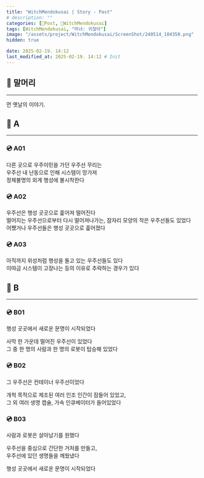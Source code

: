 ```yaml
---
title: "WitchMendokusai | Story - Past"
# description: ""
categories: [📀Post, 🥥WitchMendokusai]
tags: [WitchMendokusai, "마녀: 귀찮아"]
image: "/assets/project/WitchMendokusai/ScreenShot/240514_104350.png"
hidden: true

date: 2025-02-19. 14:12
last_modified_at: 2025-02-19. 14:12 # Init
---
```


## 📀 말머리

---

먼 옛날의 이야기.  

## 📀 A

---

### 💿 A01

다른 곳으로 우주이민을 가던 우주선 무리는  
우주선 내 난동으로 인해 시스템이 망가져  
정체불명의 외계 행성에 불시착한다  

### 💿 A02

우주선은 행성 곳곳으로 흝어져 떨어진다  
떨어지는 우주선으로부터 다시 떨어져나가는, 잠자리 모양의 작은 우주선들도 있었다  
어쨌거나 우주선들은 행성 곳곳으로 흝어졌다  

### 💿 A03

아직까지 위성처럼 행성을 돌고 있는 우주선들도 있다  
이따금 시스템이 고장나는 등의 이유로 추락하는 경우가 있다  

## 📀 B

---

### 💿 B01

행성 곳곳에서 새로운 문명이 시작되었다  

사막 한 가운데 떨어진 우주선이 있었다  
그 중 한 명의 사람과 한 명의 로봇이 탑승해 있었다  

### 💿 B02

그 우주선은 컨테이너 우주선이었다  

개척 목적으로 제조된 여러 인조 인간이 잠들어 있었고,  
그 외 여러 생명 캡슐, 가속 인큐베이터가 들어있었다  

### 💿 B03

사람과 로봇은 살아남기를 원했다  

우주선을 중심으로 간단한 거처를 만들고,  
우주선에 있던 생명들을 깨웠냈다  

행성 곳곳에서 새로운 문명이 시작되었다  
